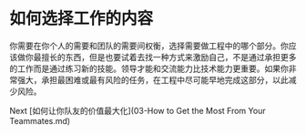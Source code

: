 # 如何选择工作的内容
[//]: # (Version:1.0.0)
你需要在你个人的需要和团队的需要间权衡，选择需要做工程中的哪个部分。你应该做你最擅长的东西，但是也要试着去找一种方式来激励自己，不是通过承担更多的工作而是通过练习新的技能。领导才能和交流能力比技术能力更重要。如果你非常强大，承担最困难或最有风险的任务，在工程中尽可能早地完成这部分，以此减少风险。

Next [如何让你队友的价值最大化](03-How to Get the Most From Your Teammates.md)
